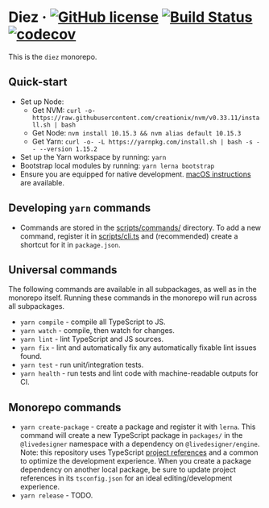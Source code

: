 # Diez &middot; [![GitHub license](https://img.shields.io/badge/license-MIT-blue.svg)](https://github.com/diezjs/diez/blob/master/LICENSE) [![Build Status](https://travis-ci.com/diezjs/diez.svg?token=R7p5y7u83p1oNU4bsu1p&branch=master)](https://travis-ci.com/diezjs/diez) [![codecov](https://codecov.io/gh/diezjs/diez/branch/master/graph/badge.svg?token=pgB9U8YLUU)](https://codecov.io/gh/diezjs/diez)

This is the `diez` monorepo.

## Quick-start

 - Set up Node:
    - Get NVM:
      `curl -o- https://raw.githubusercontent.com/creationix/nvm/v0.33.11/install.sh | bash`
    - Get Node:
      `nvm install 10.15.3 && nvm alias default 10.15.3`
    - Get Yarn:
      `curl -o- -L https://yarnpkg.com/install.sh | bash -s -- --version 1.15.2`
 - Set up the Yarn workspace by running: `yarn`
 - Bootstrap local modules by running: `yarn lerna bootstrap`
 - Ensure you are equipped for native development. [macOS instructions](docs/ide-setup-macos.md) are available.

## Developing `yarn` commands

 - Commands are stored in the [scripts/commands/](scripts/commands) directory. To add a new command, register it in [scripts/cli.ts](scripts/cli.ts) and (recommended) create a shortcut for it in `package.json`.

## Universal commands

The following commands are available in all subpackages, as well as in the monorepo itself. Running these commands in the monorepo will run across all subpackages.

 - `yarn compile` - compile all TypeScript to JS.
 - `yarn watch` - compile, then watch for changes.
 - `yarn lint` - lint TypeScript and JS sources.
 - `yarn fix` - lint and automatically fix any automatically fixable lint issues found.
 - `yarn test` - run unit/integration tests.
 - `yarn health` - run tests and lint code with machine-readable outputs for CI.

## Monorepo commands

 - `yarn create-package` - create a package and register it with `lerna`. This command will create a new TypeScript package in `packages/` in the `@livedesigner` namespace with a dependency on `@livedesigner/engine`. Note: this repository uses TypeScript [project references](https://www.typescriptlang.org/docs/handbook/project-references.html) and a common to optimize the development experience. When you create a package dependency on another local package, be sure to update project references in its `tsconfig.json` for an ideal editing/development experience.
 - `yarn release` - TODO.
